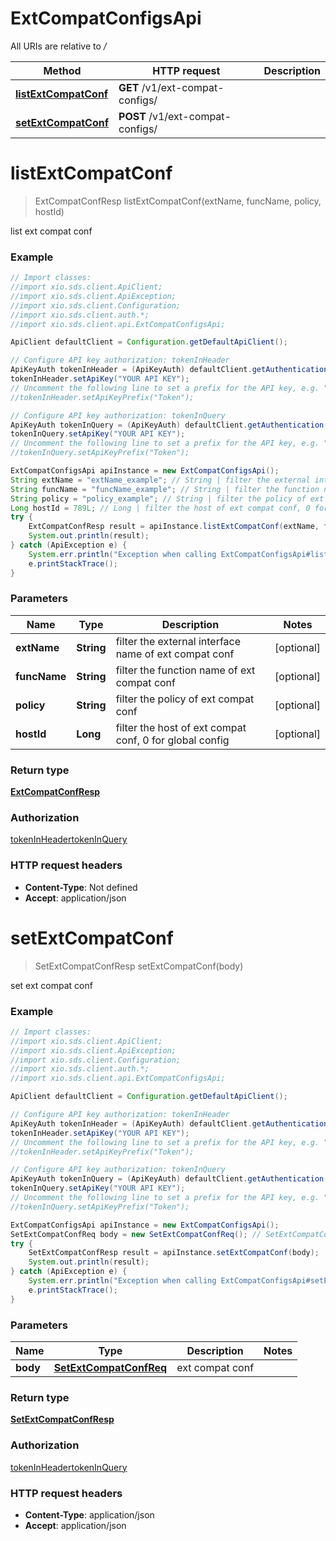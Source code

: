 # ExtCompatConfigsApi

All URIs are relative to */*

Method | HTTP request | Description
------------- | ------------- | -------------
[**listExtCompatConf**](ExtCompatConfigsApi.md#listExtCompatConf) | **GET** /v1/ext-compat-configs/ | 
[**setExtCompatConf**](ExtCompatConfigsApi.md#setExtCompatConf) | **POST** /v1/ext-compat-configs/ | 

<a name="listExtCompatConf"></a>
# **listExtCompatConf**
> ExtCompatConfResp listExtCompatConf(extName, funcName, policy, hostId)



list ext compat conf

### Example
```java
// Import classes:
//import xio.sds.client.ApiClient;
//import xio.sds.client.ApiException;
//import xio.sds.client.Configuration;
//import xio.sds.client.auth.*;
//import xio.sds.client.api.ExtCompatConfigsApi;

ApiClient defaultClient = Configuration.getDefaultApiClient();

// Configure API key authorization: tokenInHeader
ApiKeyAuth tokenInHeader = (ApiKeyAuth) defaultClient.getAuthentication("tokenInHeader");
tokenInHeader.setApiKey("YOUR API KEY");
// Uncomment the following line to set a prefix for the API key, e.g. "Token" (defaults to null)
//tokenInHeader.setApiKeyPrefix("Token");

// Configure API key authorization: tokenInQuery
ApiKeyAuth tokenInQuery = (ApiKeyAuth) defaultClient.getAuthentication("tokenInQuery");
tokenInQuery.setApiKey("YOUR API KEY");
// Uncomment the following line to set a prefix for the API key, e.g. "Token" (defaults to null)
//tokenInQuery.setApiKeyPrefix("Token");

ExtCompatConfigsApi apiInstance = new ExtCompatConfigsApi();
String extName = "extName_example"; // String | filter the external interface name of ext compat conf
String funcName = "funcName_example"; // String | filter the function name of ext compat conf
String policy = "policy_example"; // String | filter the policy of ext compat conf
Long hostId = 789L; // Long | filter the host of ext compat conf, 0 for global config
try {
    ExtCompatConfResp result = apiInstance.listExtCompatConf(extName, funcName, policy, hostId);
    System.out.println(result);
} catch (ApiException e) {
    System.err.println("Exception when calling ExtCompatConfigsApi#listExtCompatConf");
    e.printStackTrace();
}
```

### Parameters

Name | Type | Description  | Notes
------------- | ------------- | ------------- | -------------
 **extName** | **String**| filter the external interface name of ext compat conf | [optional]
 **funcName** | **String**| filter the function name of ext compat conf | [optional]
 **policy** | **String**| filter the policy of ext compat conf | [optional]
 **hostId** | **Long**| filter the host of ext compat conf, 0 for global config | [optional]

### Return type

[**ExtCompatConfResp**](ExtCompatConfResp.md)

### Authorization

[tokenInHeader](../README.md#tokenInHeader)[tokenInQuery](../README.md#tokenInQuery)

### HTTP request headers

 - **Content-Type**: Not defined
 - **Accept**: application/json

<a name="setExtCompatConf"></a>
# **setExtCompatConf**
> SetExtCompatConfResp setExtCompatConf(body)



set ext compat conf

### Example
```java
// Import classes:
//import xio.sds.client.ApiClient;
//import xio.sds.client.ApiException;
//import xio.sds.client.Configuration;
//import xio.sds.client.auth.*;
//import xio.sds.client.api.ExtCompatConfigsApi;

ApiClient defaultClient = Configuration.getDefaultApiClient();

// Configure API key authorization: tokenInHeader
ApiKeyAuth tokenInHeader = (ApiKeyAuth) defaultClient.getAuthentication("tokenInHeader");
tokenInHeader.setApiKey("YOUR API KEY");
// Uncomment the following line to set a prefix for the API key, e.g. "Token" (defaults to null)
//tokenInHeader.setApiKeyPrefix("Token");

// Configure API key authorization: tokenInQuery
ApiKeyAuth tokenInQuery = (ApiKeyAuth) defaultClient.getAuthentication("tokenInQuery");
tokenInQuery.setApiKey("YOUR API KEY");
// Uncomment the following line to set a prefix for the API key, e.g. "Token" (defaults to null)
//tokenInQuery.setApiKeyPrefix("Token");

ExtCompatConfigsApi apiInstance = new ExtCompatConfigsApi();
SetExtCompatConfReq body = new SetExtCompatConfReq(); // SetExtCompatConfReq | ext compat conf
try {
    SetExtCompatConfResp result = apiInstance.setExtCompatConf(body);
    System.out.println(result);
} catch (ApiException e) {
    System.err.println("Exception when calling ExtCompatConfigsApi#setExtCompatConf");
    e.printStackTrace();
}
```

### Parameters

Name | Type | Description  | Notes
------------- | ------------- | ------------- | -------------
 **body** | [**SetExtCompatConfReq**](SetExtCompatConfReq.md)| ext compat conf |

### Return type

[**SetExtCompatConfResp**](SetExtCompatConfResp.md)

### Authorization

[tokenInHeader](../README.md#tokenInHeader)[tokenInQuery](../README.md#tokenInQuery)

### HTTP request headers

 - **Content-Type**: application/json
 - **Accept**: application/json

